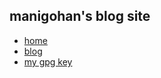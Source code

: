 <link rel="stylesheet" href="https://matcha.mizu.sh/matcha.css">
<link rel="stylesheet" href="../style.css">
<link rel="preconnect" href="https://rsms.me/">
<link rel="stylesheet" href="https://rsms.me/inter/inter.css">
<title>manigohan's website</title>

<style>
    header {
        border-bottom: none !important;
    }
    footer {
        border-top: none !important;
    }
</style>

## manigohan's blog site

- [home](../index.html)
- [blog](#)
- [my gpg key](../gpg-key-manigohan-at-national-dot-shitposting-dot-agency-2025-07-16.txt)

<!--
LEAVE EVERYTHING BELOW EMPTY! 
-->





